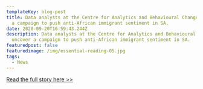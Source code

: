 ```yaml
---
templateKey: blog-post
title: Data analysts at the Centre for Analytics and Behavioural Change uncover
  a campaign to push anti-African immigrant sentiment in SA.
date: 2020-09-20T16:59:43.244Z
description: Data analysts at the Centre for Analytics and Behavioural Change
  uncover a campaign to push anti-African immigrant sentiment in SA.
featuredpost: false
featuredimage: /img/essential-reading-05.jpg
tags:
  - News
---
```

[Read the full story here >> ](https://bit.ly/33fzFVk)
